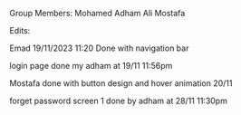Group Members:
Mohamed
Adham
Ali
Mostafa

Edits:

Emad 19/11/2023 11:20 Done with navigation bar

login page done my adham at 19/11 11:56pm

Mostafa done with button design and hover animation 20/11

forget password screen 1 done by adham at 28/11 11:30pm
